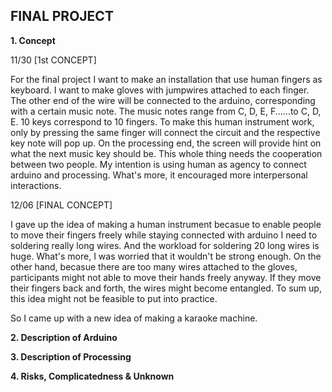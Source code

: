 **FINAL PROJECT**
-------
**1. Concept**

11/30 [1st CONCEPT]

For the final project I want to make an installation that use human fingers as keyboard. I want to make gloves with jumpwires attached to each finger. The other end of the wire will be connected to the arduino, corresponding with a certain music note. The music notes range from C, D, E, F......to C, D, E. 10 keys correspond to 10 fingers. To make this human instrument work, only by pressing the same finger will connect the circuit and the respective key note will pop up. On the processing end, the screen will provide hint on what the next music key should be. This whole thing needs the cooperation between two people. My intention is using human as agency to connect arduino and processing. What's more, it encouraged more interpersonal interactions.

12/06 [FINAL CONCEPT]

I gave up the idea of making a human instrument becasue to enable people to move their fingers freely while staying connected with arduino I need to soldering really long wires. And the workload for soldering 20 long wires is huge. What's more, I was worried that it wouldn't be strong enough. On the other hand, becasue there are too many wires attached to the gloves, participants might not able to move their hands freely anyway. If they move their fingers back and forth, the wires might become entangled. To sum up, this idea might not be feasible to put into practice.

So I came up with a new idea of making a karaoke machine.

**2. Description of Arduino**

**3. Description of Processing**

**4. Risks, Complicatedness & Unknown**

